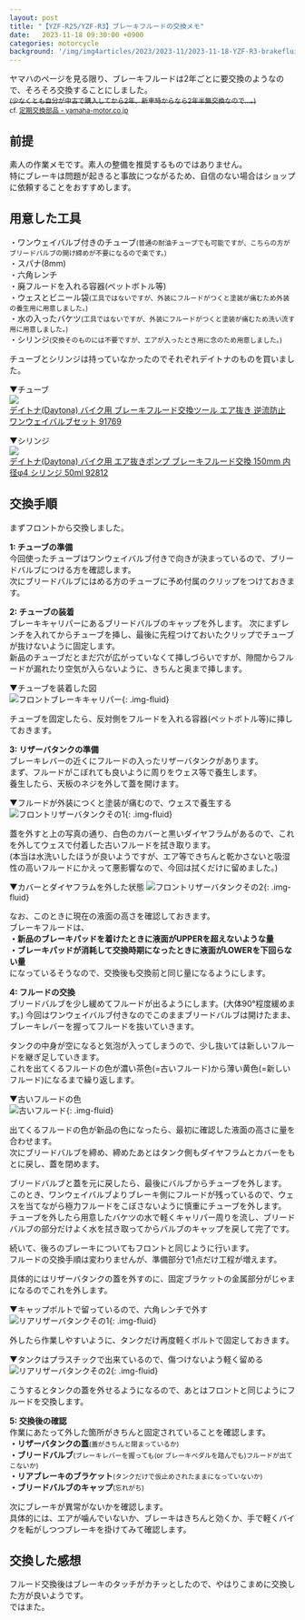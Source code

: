 ```yaml
---
layout: post
title: "【YZF-R25/YZF-R3】ブレーキフルードの交換メモ"
date:   2023-11-18 09:30:00 +0900
categories: motorcycle
background: '/img/img4articles/2023/2023-11/2023-11-18-YZF-R3-brakefluid_replacement/titleback.jpg'
---
```

ヤマハのページを見る限り、ブレーキフルードは2年ごとに要交換のようなので、そろそろ交換することにしました。  
~~<small>(少なくとも自分が中古で購入してから2年、新車時からなら2年半無交換なので…。)</small>~~  
<small>cf. [定期交換部品 - yamaha-motor.co.jp](https://www.yamaha-motor.co.jp/mc/yamaha-motor-life/2015/11/post-1.html)</small>  
  
## 前提  
素人の作業メモです。素人の整備を推奨するものではありません。  
特にブレーキは問題が起きると事故につながるため、自信のない場合はショップに依頼することをおすすめします。  
  
## 用意した工具  
・ワンウェイバルブ付きのチューブ<small>(普通の耐油チューブでも可能ですが、こちらの方がブリードバルブの開け締めが不要になるので楽です。)</small>  
・スパナ(8mm)  
・六角レンチ  
・廃フルードを入れる容器(ペットボトル等)  
・ウェスとビニール袋<small>(工具ではないですが、外装にフルードがつくと塗装が痛むため外装の養生用に用意しました。)</small>  
・水の入ったバケツ<small>(工具ではないですが、外装にフルードがつくと塗装が痛むため洗い流す用に用意しました。)</small>  
・シリンジ<small>(交換そのものには不要ですが、エアが入ったとき用に念のため用意しました。)</small>  
  
チューブとシリンジは持っていなかったのでそれぞれデイトナのものを買いました。  
  
▼チューブ  
<a href="https://www.amazon.co.jp/dp/B00OUCHJQW?th=1&linkCode=li3&tag=sanma0c7-22&linkId=347984d48ef489e25c7fe0daf78e5c02&language=ja_JP&ref_=as_li_ss_il" target="_blank"><img border="0" src="//ws-fe.amazon-adsystem.com/widgets/q?_encoding=UTF8&ASIN=B00OUCHJQW&Format=_SL250_&ID=AsinImage&MarketPlace=JP&ServiceVersion=20070822&WS=1&tag=sanma0c7-22&language=ja_JP" ></a><img src="https://ir-jp.amazon-adsystem.com/e/ir?t=sanma0c7-22&language=ja_JP&l=li3&o=9&a=B00OUCHJQW" width="1" height="1" border="0" alt="" style="border:none !important; margin:0px !important;" />  
[デイトナ(Daytona) バイク用 ブレーキフルード交換ツール エア抜き 逆流防止 ワンウェイバルブセット 91769](https://amzn.to/3R4xBcU)  
  
▼シリンジ  
<a href="https://www.amazon.co.jp/dp/B015VYXGTG?th=1&linkCode=li3&tag=sanma0c7-22&linkId=977aba8a403993441ed7e60cf4c46178&language=ja_JP&ref_=as_li_ss_il" target="_blank"><img border="0" src="//ws-fe.amazon-adsystem.com/widgets/q?_encoding=UTF8&ASIN=B015VYXGTG&Format=_SL250_&ID=AsinImage&MarketPlace=JP&ServiceVersion=20070822&WS=1&tag=sanma0c7-22&language=ja_JP" ></a><img src="https://ir-jp.amazon-adsystem.com/e/ir?t=sanma0c7-22&language=ja_JP&l=li3&o=9&a=B015VYXGTG" width="1" height="1" border="0" alt="" style="border:none !important; margin:0px !important;" />  
[デイトナ(Daytona) バイク用 エア抜きポンプ ブレーキフルード交換 150mm 内径φ4 シリンジ 50ml 92812](https://amzn.to/3sEiRbc)  
  
## 交換手順  
まずフロントから交換しました。  
  
**1: チューブの準備**  
今回使ったチューブはワンウェイバルブ付きで向きが決まっているので、ブリードバルブにつける方を確認します。  
次にブリードバルブにはめる方のチューブに予め付属のクリップをつけておきます。 
  
**2: チューブの装着**  
ブレーキキャリパーにあるブリードバルブのキャップを外します。
次にまずレンチを入れてからチューブを挿し、最後に先程つけておいたクリップでチューブが抜けないように固定します。  
新品のチューブだとまだ穴が広がっていなくて挿しづらいですが、隙間からフルードが漏れたり空気が入らないように、きちんと奥まで挿します。  
  
▼チューブを装着した図  
![フロントブレーキキャリパー](\img\img4articles\2023\2023-11\2023-11-18-YZF-R3-brakefluid_replacement\front-brake_caliper.jpg){: .img-fluid}  
  
チューブを固定したら、反対側をフルードを入れる容器(ペットボトル等)に挿しておきます。  
  
**3: リザーバタンクの準備**  
ブレーキレバーの近くにフルードの入ったリザーバタンクがあります。  
まず、フルードがこぼれても良いように周りをウェス等で養生します。  
養生したら、天板のネジを外して蓋を開けます。  
  
▼フルードが外装につくと塗装が痛むので、ウェスで養生する
![フロントリザーバタンクその1](\img\img4articles\2023\2023-11\2023-11-18-YZF-R3-brakefluid_replacement\front-reserve_tank-1.jpg){: .img-fluid}  
  
蓋を外すと上の写真の通り、白色のカバーと黒いダイヤフラムがあるので、これを外してウェスで付着した古いフルードを拭き取ります。  
(本当は水洗いしたほうが良いようですが、エア等できちんと乾かさないと吸湿性の高いフルードにかえって悪影響なので、今回は拭くだけに留めました。)  
  
▼カバーとダイヤフラムを外した状態
![フロントリザーバタンクその2](\img\img4articles\2023\2023-11\2023-11-18-YZF-R3-brakefluid_replacement\front-reserve_tank-2.jpg){: .img-fluid}  
  
なお、このときに現在の液面の高さを確認しておきます。  
ブレーキフルードは、  
**・新品のブレーキパッドを着けたときに液面がUPPERを超えないような量**  
**・ブレーキパッドが消耗して交換時期になったときに液面がLOWERを下回らない量**  
になっているそうなので、交換後も交換前と同じ量になるようにします。  
  
**4: フルードの交換**  
ブリードバルブを少し緩めてフルードが出るようにします。(大体90°程度緩めます。)
今回はワンウェイバルブ付きなのでこのままブリードバルブは開けたまま、ブレーキレバーを握ってフルードを抜いていきます。  
  
タンクの中身が空になると気泡が入ってしまうので、少し抜いては新しいフルードを継ぎ足していきます。  
これを出てくるフルードの色が濃い茶色(=古いフルード)から薄い黄色(=新しいフルード)になるまで繰り返します。  
  
▼古いフルードの色  
![古いフルード](\img\img4articles\2023\2023-11\2023-11-18-YZF-R3-brakefluid_replacement\old_fluid.jpg){: .img-fluid}  
  
出てくるフルードの色が新品の色になったら、最初に確認した液面の高さに量を合わせます。  
次にブリードバルブを締め、締めたあとはタンク側もダイヤフラムとカバーをもとに戻し、蓋を閉めます。  
  
ブリードバルブと蓋を元に戻したら、最後にバルブからチューブを外します。  
このとき、ワンウェイバルブよりブレーキ側にフルードが残っているので、ウェスを当てながら極力フルードをこぼさないように慎重にチューブを外します。  
チューブを外したら用意したバケツの水で軽くキャリパー周りを流し、ブリードバルブの部分だけよく水を拭き取ってからバルブのキャップを戻して完了です。  
  
続いて、後ろのブレーキについてもフロントと同じように行います。  
フルードの交換手順は変わりませんが、準備部分で1点だけ工程が増えます。  
  
具体的にはリザーバタンクの蓋を外すのに、固定ブラケットの金属部分がじゃまになるのでこれを外します。  
  
▼キャップボルトで留っているので、六角レンチで外す  
![リアリザーバタンクその1](\img\img4articles\2023\2023-11\2023-11-18-YZF-R3-brakefluid_replacement\rear-reserve_tank-1.jpg){: .img-fluid}  
  
外したら作業しやすいように、タンクだけ再度軽くボルトで固定しておきます。  
  
▼タンクはプラスチックで出来ているので、傷つけないよう軽く留める  
![リアリザーバタンクその2](\img\img4articles\2023\2023-11\2023-11-18-YZF-R3-brakefluid_replacement\rear-reserve_tank-2.jpg){: .img-fluid}  
  
こうするとタンクの蓋を外せるようになるので、あとはフロントと同じようにフルードを交換します。  
  
**5: 交換後の確認**  
作業にあたって外した箇所がきちんと固定されていることを確認します。  
**・リザーバタンクの蓋**<small>(蓋がきちんと閉まっているか)</small>  
**・ブリードバルブ**<small>(ブレーキレバーを握っても(or ブレーキペダルを踏んでも)フルードが出てこないか)</small>  
**・リアブレーキのブラケット**<small>(タンクだけで仮止めされたままになっていないか)</small>  
**・ブリードバルブのキャップ**<small>(忘れがち)</small>
  
次にブレーキが異常がないかを確認します。  
具体的には、エアが噛んでいないか、ブレーキはきちんと効くか、手で軽くバイクを転がしつつブレーキを掛けてみて確認します。  
  
## 交換した感想  
フルード交換後はブレーキのタッチがカチッとしたので、やはりこまめに交換した方が良いようです。  
ではまた。  